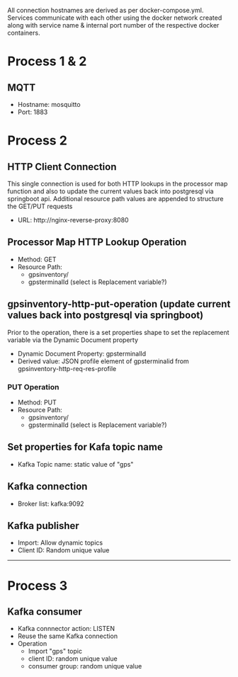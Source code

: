 All connection hostnames are derived as per docker-compose.yml. Services communicate with each other using the docker network created along with service name & internal port number of the respective docker containers.

# Process 1 & 2

## MQTT

* Hostname: mosquitto
* Port: 1883

# Process 2

## HTTP Client Connection

This single connection is used for both HTTP lookups in the processor map function and also to update the current values back into postgresql via springboot api. Additional resource path values are appended to structure the GET/PUT requests

* URL: http://nginx-reverse-proxy:8080

## Processor Map HTTP Lookup Operation

* Method: GET
* Resource Path:
    * gpsinventory/
    * gpsterminalId (select is Replacement variable?)


## gpsinventory-http-put-operation (update current values back into postgresql via springboot)

Prior to the operation, there is a set properties shape to set the replacement variable via the Dynamic Document property
* Dynamic Document Property: gpsterminalId
* Derived value: JSON profile element of gpsterminalid from gpsinventory-http-req-res-profile

### PUT Operation

* Method: PUT
* Resource Path:
    * gpsinventory/
    * gpsterminalId (select is Replacement variable?)

## Set properties for Kafa topic name

* Kafka Topic name: static value of "gps"

## Kafka connection

* Broker list: kafka:9092

## Kafka publisher

* Import:  Allow dynamic topics
* Client ID: Random unique value

______________________________________________________________________________________________________________________________

# Process 3

## Kafka consumer

* Kafka connnector action: LISTEN
* Reuse the same Kafka connection
* Operation
    * Import "gps" topic
    * client ID: random unique value
    * consumer group: random unique value
